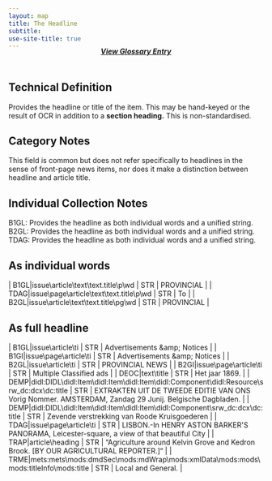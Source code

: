 ```yaml
---
layout: map
title: The Headline
subtitle: 
use-site-title: true
---
```

<h4 style="text-align:center;font-style:italic;margin-top:-20px;margin-bottom:50px;"><a href="../../glossary/headline">View Glossary Entry</a></h4>

## Technical Definition

Provides the headline or title of the item. This may be hand-keyed or the result of OCR in addition to a **section heading.** This is non-standardised.

## Category Notes

This field is common but does not refer specifically to headlines in the sense of front-page news items, nor does it make a distinction between headline and article title.

## Individual Collection Notes

B1GL: Provides the headline as both individual words and a unified string.  
B2GL: Provides the headline as both individual words and a unified string.  
TDAG: Provides the headline as both individual words and a unified string.  

## As individual words

| B1GL|issue\\article\\text\\text.title\\p\\wd       | STR | PROVINCIAL |
| TDAG|issue\\page\\article\\text\\text.title\\p\\wd | STR | To         |
| B2GL|issue\\article\\text\\text.title\\pg\\wd      | STR | PROVINCIAL |

## As full headline

| B1GL|issue\\article\\ti                                                                                | STR | Advertisements \&amp; Notices                                                                         |
| B1GI|issue\\page\\article\\ti                                                                          | STR | Advertisements \&amp; Notices                                                                         |
| B2GL|issue\\article\\ti                                                                                | STR | PROVINCIAL NEWS                                                                                       |
| B2GI|issue\\page\\article\\ti                                                                          | STR | Multiple Classified ads                                                                               |
| DEOC|text\\title                                                                                       | STR | Het jaar 1869.                                                                                        |
| DEMP|didl:DIDL\\didl:Item\\didl:Item\\didl:Item\\didl:Component\\didl:Resource\\srw\_dc:dcx\\dc:title  | STR | EXTRAKTEN UIT DE TWEEDE EDITIE VAN ONS Vorig Nommer. AMSTERDAM, Zandag 29 Junij. Belgische Dagbladen. |
| DEMP|didl:DIDL\\didl:Item\\didl:Item\\didl:Item\\didl:Component\\srw\_dc:dcx\\dc:title                 | STR | Zevende verstrekking van Roode Kruisgoederen                                                          |
| TDAG|issue\\page\\article\\ti                                                                          | STR | LISBON.-In HENRY ASTON BARKER'S PANORAMA, Leicester-square, a view of that beautiful City             |
| TRAP|article\\heading                                                                                  | STR | “Agriculture around Kelvin Grove and Kedron Brook. \[BY OUR AGRICULTURAL REPORTER.\]“                 |
| TRME|mets:mets\\mods:dmdSec\\mods:mdWrap\\mods:xmlData\\mods:mods\\mods:titleInfo\\mods:title          | STR | Local and General.                                                                                    |
